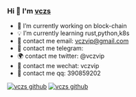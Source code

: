 ### Hi 👋 I'm [vczs](https://vczs.ml)

- :rose: I’m currently working on block-chain
- :bulb: I’m currently learning rust,python,k8s
- :palm_tree: contact me email: vczvip@gmail.com
- :satellite: contact me telegram: 
- :earth_africa: contact me twitter: @vczvip
- :sparkling_heart: contact me wechat: vczvip
- :revolving_hearts: contact me qq: 390859202

[![vczs github](https://github-readme-stats.vercel.app/api?username=vczs&count_private=true&show_icons=true&theme=radical)](https://github.com/vczs)
[![vczs github](https://github-readme-stats.vercel.app/api/top-langs/?username=vczs&layout=compact&theme=highcontrast)](https://github.com/vczs)
